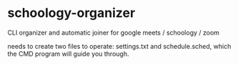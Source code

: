 # schoology-organizer
CLI organizer and automatic joiner for google meets / schoology / zoom

needs to create two files to operate: settings.txt and schedule.sched, which the CMD program will guide you through.

